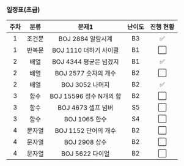 ### 일정표(초급)

| 주차 | 분류 | 문제1 | 난이도 |진행 현황 |  
|:---:|:---:|:---:|:---:|:---:|
| 1 | 조건문 | BOJ 2884 알람시계 | B3 | ✅ |
| 1 | 반복문 | BOJ 1110 더하기 사이클 | B1 | ⬜ |
| 2 | 배열 | BOJ 4344 평균은 넘겠지 | B1 | ✅ |
| 2 | 배열 | BOJ 2577 숫자의 개수 | B2 | ⬜ | 
| 2 | 배열 | BOJ 3052 나머지 | B2 | ✅ |
| 3	| 함수 | BOJ 15596 정수 N개의 합	| B2	| ⬜ |
| 3	| 함수 | BOJ 4673 셀프 넘버	| S5	| ⬜ |
| 3	| 함수 | BOJ 1065 한수 | S4	| ⬜ |
| 4	| 문자열 | BOJ 1152 단어의 개수	| B2	| ⬜ |
| 4	| 문자열 | BOJ 2908 상수 | B2	| ⬜ |
| 4	| 문자열 | BOJ 5622 다이얼 | B2	| ⬜ |
